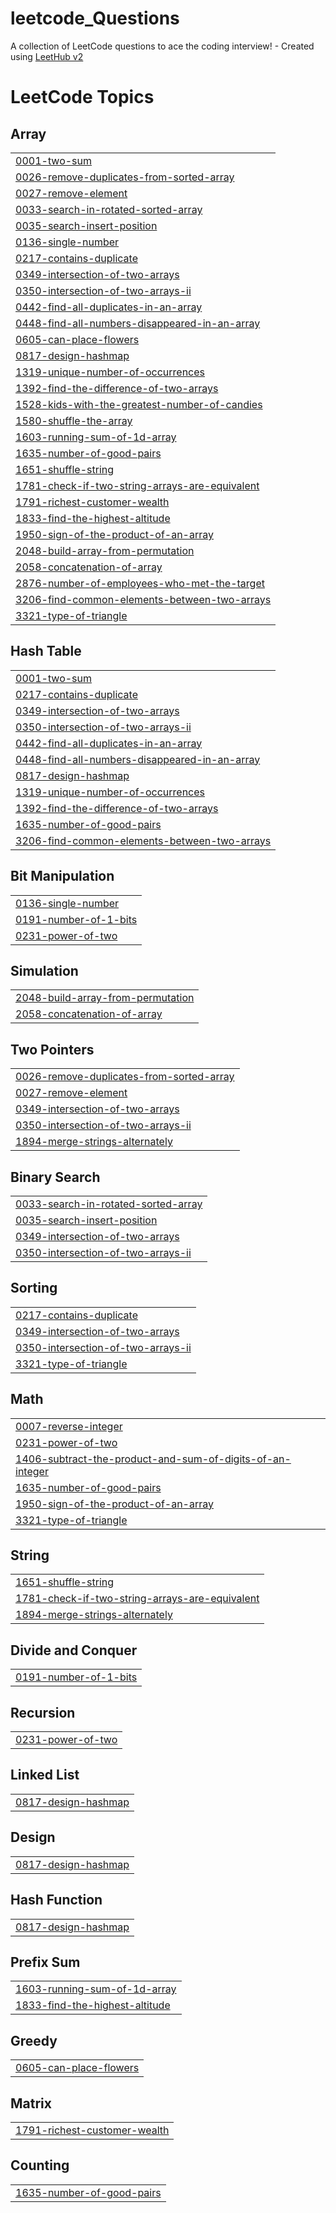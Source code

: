 # leetcode_Questions
A collection of LeetCode questions to ace the coding interview! - Created using [LeetHub v2](https://github.com/arunbhardwaj/LeetHub-2.0)

<!---LeetCode Topics Start-->
# LeetCode Topics
## Array
|  |
| ------- |
| [0001-two-sum](https://github.com/muhammadshehzaib/leetcode_Questions/tree/master/0001-two-sum) |
| [0026-remove-duplicates-from-sorted-array](https://github.com/muhammadshehzaib/leetcode_Questions/tree/master/0026-remove-duplicates-from-sorted-array) |
| [0027-remove-element](https://github.com/muhammadshehzaib/leetcode_Questions/tree/master/0027-remove-element) |
| [0033-search-in-rotated-sorted-array](https://github.com/muhammadshehzaib/leetcode_Questions/tree/master/0033-search-in-rotated-sorted-array) |
| [0035-search-insert-position](https://github.com/muhammadshehzaib/leetcode_Questions/tree/master/0035-search-insert-position) |
| [0136-single-number](https://github.com/muhammadshehzaib/leetcode_Questions/tree/master/0136-single-number) |
| [0217-contains-duplicate](https://github.com/muhammadshehzaib/leetcode_Questions/tree/master/0217-contains-duplicate) |
| [0349-intersection-of-two-arrays](https://github.com/muhammadshehzaib/leetcode_Questions/tree/master/0349-intersection-of-two-arrays) |
| [0350-intersection-of-two-arrays-ii](https://github.com/muhammadshehzaib/leetcode_Questions/tree/master/0350-intersection-of-two-arrays-ii) |
| [0442-find-all-duplicates-in-an-array](https://github.com/muhammadshehzaib/leetcode_Questions/tree/master/0442-find-all-duplicates-in-an-array) |
| [0448-find-all-numbers-disappeared-in-an-array](https://github.com/muhammadshehzaib/leetcode_Questions/tree/master/0448-find-all-numbers-disappeared-in-an-array) |
| [0605-can-place-flowers](https://github.com/muhammadshehzaib/leetcode_Questions/tree/master/0605-can-place-flowers) |
| [0817-design-hashmap](https://github.com/muhammadshehzaib/leetcode_Questions/tree/master/0817-design-hashmap) |
| [1319-unique-number-of-occurrences](https://github.com/muhammadshehzaib/leetcode_Questions/tree/master/1319-unique-number-of-occurrences) |
| [1392-find-the-difference-of-two-arrays](https://github.com/muhammadshehzaib/leetcode_Questions/tree/master/1392-find-the-difference-of-two-arrays) |
| [1528-kids-with-the-greatest-number-of-candies](https://github.com/muhammadshehzaib/leetcode_Questions/tree/master/1528-kids-with-the-greatest-number-of-candies) |
| [1580-shuffle-the-array](https://github.com/muhammadshehzaib/leetcode_Questions/tree/master/1580-shuffle-the-array) |
| [1603-running-sum-of-1d-array](https://github.com/muhammadshehzaib/leetcode_Questions/tree/master/1603-running-sum-of-1d-array) |
| [1635-number-of-good-pairs](https://github.com/muhammadshehzaib/leetcode_Questions/tree/master/1635-number-of-good-pairs) |
| [1651-shuffle-string](https://github.com/muhammadshehzaib/leetcode_Questions/tree/master/1651-shuffle-string) |
| [1781-check-if-two-string-arrays-are-equivalent](https://github.com/muhammadshehzaib/leetcode_Questions/tree/master/1781-check-if-two-string-arrays-are-equivalent) |
| [1791-richest-customer-wealth](https://github.com/muhammadshehzaib/leetcode_Questions/tree/master/1791-richest-customer-wealth) |
| [1833-find-the-highest-altitude](https://github.com/muhammadshehzaib/leetcode_Questions/tree/master/1833-find-the-highest-altitude) |
| [1950-sign-of-the-product-of-an-array](https://github.com/muhammadshehzaib/leetcode_Questions/tree/master/1950-sign-of-the-product-of-an-array) |
| [2048-build-array-from-permutation](https://github.com/muhammadshehzaib/leetcode_Questions/tree/master/2048-build-array-from-permutation) |
| [2058-concatenation-of-array](https://github.com/muhammadshehzaib/leetcode_Questions/tree/master/2058-concatenation-of-array) |
| [2876-number-of-employees-who-met-the-target](https://github.com/muhammadshehzaib/leetcode_Questions/tree/master/2876-number-of-employees-who-met-the-target) |
| [3206-find-common-elements-between-two-arrays](https://github.com/muhammadshehzaib/leetcode_Questions/tree/master/3206-find-common-elements-between-two-arrays) |
| [3321-type-of-triangle](https://github.com/muhammadshehzaib/leetcode_Questions/tree/master/3321-type-of-triangle) |
## Hash Table
|  |
| ------- |
| [0001-two-sum](https://github.com/muhammadshehzaib/leetcode_Questions/tree/master/0001-two-sum) |
| [0217-contains-duplicate](https://github.com/muhammadshehzaib/leetcode_Questions/tree/master/0217-contains-duplicate) |
| [0349-intersection-of-two-arrays](https://github.com/muhammadshehzaib/leetcode_Questions/tree/master/0349-intersection-of-two-arrays) |
| [0350-intersection-of-two-arrays-ii](https://github.com/muhammadshehzaib/leetcode_Questions/tree/master/0350-intersection-of-two-arrays-ii) |
| [0442-find-all-duplicates-in-an-array](https://github.com/muhammadshehzaib/leetcode_Questions/tree/master/0442-find-all-duplicates-in-an-array) |
| [0448-find-all-numbers-disappeared-in-an-array](https://github.com/muhammadshehzaib/leetcode_Questions/tree/master/0448-find-all-numbers-disappeared-in-an-array) |
| [0817-design-hashmap](https://github.com/muhammadshehzaib/leetcode_Questions/tree/master/0817-design-hashmap) |
| [1319-unique-number-of-occurrences](https://github.com/muhammadshehzaib/leetcode_Questions/tree/master/1319-unique-number-of-occurrences) |
| [1392-find-the-difference-of-two-arrays](https://github.com/muhammadshehzaib/leetcode_Questions/tree/master/1392-find-the-difference-of-two-arrays) |
| [1635-number-of-good-pairs](https://github.com/muhammadshehzaib/leetcode_Questions/tree/master/1635-number-of-good-pairs) |
| [3206-find-common-elements-between-two-arrays](https://github.com/muhammadshehzaib/leetcode_Questions/tree/master/3206-find-common-elements-between-two-arrays) |
## Bit Manipulation
|  |
| ------- |
| [0136-single-number](https://github.com/muhammadshehzaib/leetcode_Questions/tree/master/0136-single-number) |
| [0191-number-of-1-bits](https://github.com/muhammadshehzaib/leetcode_Questions/tree/master/0191-number-of-1-bits) |
| [0231-power-of-two](https://github.com/muhammadshehzaib/leetcode_Questions/tree/master/0231-power-of-two) |
## Simulation
|  |
| ------- |
| [2048-build-array-from-permutation](https://github.com/muhammadshehzaib/leetcode_Questions/tree/master/2048-build-array-from-permutation) |
| [2058-concatenation-of-array](https://github.com/muhammadshehzaib/leetcode_Questions/tree/master/2058-concatenation-of-array) |
## Two Pointers
|  |
| ------- |
| [0026-remove-duplicates-from-sorted-array](https://github.com/muhammadshehzaib/leetcode_Questions/tree/master/0026-remove-duplicates-from-sorted-array) |
| [0027-remove-element](https://github.com/muhammadshehzaib/leetcode_Questions/tree/master/0027-remove-element) |
| [0349-intersection-of-two-arrays](https://github.com/muhammadshehzaib/leetcode_Questions/tree/master/0349-intersection-of-two-arrays) |
| [0350-intersection-of-two-arrays-ii](https://github.com/muhammadshehzaib/leetcode_Questions/tree/master/0350-intersection-of-two-arrays-ii) |
| [1894-merge-strings-alternately](https://github.com/muhammadshehzaib/leetcode_Questions/tree/master/1894-merge-strings-alternately) |
## Binary Search
|  |
| ------- |
| [0033-search-in-rotated-sorted-array](https://github.com/muhammadshehzaib/leetcode_Questions/tree/master/0033-search-in-rotated-sorted-array) |
| [0035-search-insert-position](https://github.com/muhammadshehzaib/leetcode_Questions/tree/master/0035-search-insert-position) |
| [0349-intersection-of-two-arrays](https://github.com/muhammadshehzaib/leetcode_Questions/tree/master/0349-intersection-of-two-arrays) |
| [0350-intersection-of-two-arrays-ii](https://github.com/muhammadshehzaib/leetcode_Questions/tree/master/0350-intersection-of-two-arrays-ii) |
## Sorting
|  |
| ------- |
| [0217-contains-duplicate](https://github.com/muhammadshehzaib/leetcode_Questions/tree/master/0217-contains-duplicate) |
| [0349-intersection-of-two-arrays](https://github.com/muhammadshehzaib/leetcode_Questions/tree/master/0349-intersection-of-two-arrays) |
| [0350-intersection-of-two-arrays-ii](https://github.com/muhammadshehzaib/leetcode_Questions/tree/master/0350-intersection-of-two-arrays-ii) |
| [3321-type-of-triangle](https://github.com/muhammadshehzaib/leetcode_Questions/tree/master/3321-type-of-triangle) |
## Math
|  |
| ------- |
| [0007-reverse-integer](https://github.com/muhammadshehzaib/leetcode_Questions/tree/master/0007-reverse-integer) |
| [0231-power-of-two](https://github.com/muhammadshehzaib/leetcode_Questions/tree/master/0231-power-of-two) |
| [1406-subtract-the-product-and-sum-of-digits-of-an-integer](https://github.com/muhammadshehzaib/leetcode_Questions/tree/master/1406-subtract-the-product-and-sum-of-digits-of-an-integer) |
| [1635-number-of-good-pairs](https://github.com/muhammadshehzaib/leetcode_Questions/tree/master/1635-number-of-good-pairs) |
| [1950-sign-of-the-product-of-an-array](https://github.com/muhammadshehzaib/leetcode_Questions/tree/master/1950-sign-of-the-product-of-an-array) |
| [3321-type-of-triangle](https://github.com/muhammadshehzaib/leetcode_Questions/tree/master/3321-type-of-triangle) |
## String
|  |
| ------- |
| [1651-shuffle-string](https://github.com/muhammadshehzaib/leetcode_Questions/tree/master/1651-shuffle-string) |
| [1781-check-if-two-string-arrays-are-equivalent](https://github.com/muhammadshehzaib/leetcode_Questions/tree/master/1781-check-if-two-string-arrays-are-equivalent) |
| [1894-merge-strings-alternately](https://github.com/muhammadshehzaib/leetcode_Questions/tree/master/1894-merge-strings-alternately) |
## Divide and Conquer
|  |
| ------- |
| [0191-number-of-1-bits](https://github.com/muhammadshehzaib/leetcode_Questions/tree/master/0191-number-of-1-bits) |
## Recursion
|  |
| ------- |
| [0231-power-of-two](https://github.com/muhammadshehzaib/leetcode_Questions/tree/master/0231-power-of-two) |
## Linked List
|  |
| ------- |
| [0817-design-hashmap](https://github.com/muhammadshehzaib/leetcode_Questions/tree/master/0817-design-hashmap) |
## Design
|  |
| ------- |
| [0817-design-hashmap](https://github.com/muhammadshehzaib/leetcode_Questions/tree/master/0817-design-hashmap) |
## Hash Function
|  |
| ------- |
| [0817-design-hashmap](https://github.com/muhammadshehzaib/leetcode_Questions/tree/master/0817-design-hashmap) |
## Prefix Sum
|  |
| ------- |
| [1603-running-sum-of-1d-array](https://github.com/muhammadshehzaib/leetcode_Questions/tree/master/1603-running-sum-of-1d-array) |
| [1833-find-the-highest-altitude](https://github.com/muhammadshehzaib/leetcode_Questions/tree/master/1833-find-the-highest-altitude) |
## Greedy
|  |
| ------- |
| [0605-can-place-flowers](https://github.com/muhammadshehzaib/leetcode_Questions/tree/master/0605-can-place-flowers) |
## Matrix
|  |
| ------- |
| [1791-richest-customer-wealth](https://github.com/muhammadshehzaib/leetcode_Questions/tree/master/1791-richest-customer-wealth) |
## Counting
|  |
| ------- |
| [1635-number-of-good-pairs](https://github.com/muhammadshehzaib/leetcode_Questions/tree/master/1635-number-of-good-pairs) |
<!---LeetCode Topics End-->